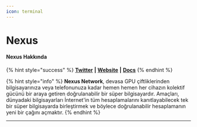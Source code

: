 ```yaml
---
icon: terminal
---
```


# Nexus

#### Nexus **Hakkında**

{% hint style="success" %}
[**Twitter**](https://x.com/NexusLabs) **|** [**Website**](https://nexus.xyz/) **|** [**Do**](https://docs.nexus.xyz/)[**cs**](https://docs.nexus.xyz/)
{% endhint %}

{% hint style="info" %}
**Nexus Network**, devasa GPU çiftliklerinden bilgisayarınıza veya telefonunuza kadar hemen hemen her cihazın kolektif gücünü bir araya getiren doğrulanabilir bir süper bilgisayardır. Amaçları, dünyadaki bilgisayarları İnternet'in tüm hesaplamalarını kanıtlayabilecek tek bir süper bilgisayarda birleştirmek ve böylece doğrulanabilir hesaplamanın yeni bir çağını açmaktır.
{% endhint %}

***
